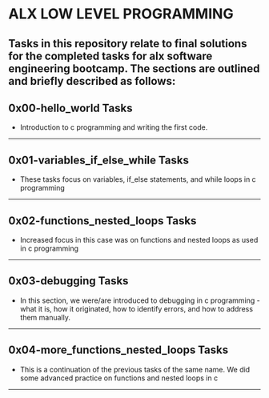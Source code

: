 # ALX LOW LEVEL PROGRAMMING
Tasks in this repository relate to final solutions for the completed tasks for alx software engineering bootcamp. The sections are outlined and briefly described as follows:
--------------------------------------------------------
## 0x00-hello_world Tasks
+ Introduction to c programming and writing the first code.
-----------------------------------------------------
## 0x01-variables_if_else_while Tasks
+ These tasks focus on variables, if_else statements, and while loops in c programming
------------------------------------------------------
## 0x02-functions_nested_loops Tasks
+ Increased focus in this case was on functions and nested loops as used in c programming
----------------------------------------------------------
## 0x03-debugging Tasks
+ In this section, we were/are introduced to debugging in c programming - what it is, how it originated, how to identify errors, and how to address them manually.
---------------------------------------------------------
## 0x04-more_functions_nested_loops Tasks
+ This is a continuation of the previous tasks of the same name. We did some advanced practice on functions and nested loops in c
---------------------------------------------------------
